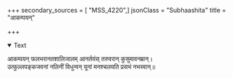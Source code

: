 +++
secondary_sources = [ "MSS_4220",]
jsonClass = "Subhaashita"
title = "आकम्पयन्"

+++

<details open><summary>Text</summary>

आकम्पयन् फलभरानतशालिजालम् आनर्तयंस् तरुवरान् कुसुमावनम्रान्।  
उत्फुल्लपङ्कजवनां नलिनीं विधुन्वन् यूनां मनश्चलयति प्रसभं नभस्वान्॥
</details>
